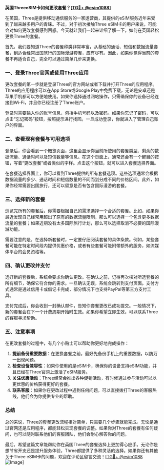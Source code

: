 **英国ThreeeSIM卡如何更改套餐？[[TG💪+ @esim1088](https://t.me/s/esim1088)]**

在英国，Three是提供移动通信服务的一家运营商，其提供的eSIM服务近年来受到了越来越多用户的青睐。不过，对于初次接触Three eSIM卡的用户来说，可能会对如何更改套餐感到困惑。今天就让我们一起来详细了解一下，如何在英国轻松更换Three的套餐。

首先，我们要知道Three的套餐种类非常丰富，从基础的通话、短信和数据流量套餐，到适合经常出国旅行的国际漫游套餐，应有尽有。因此，如果你觉得当前的套餐不再适合自己，完全可以通过简单几步来更换。

### 一、登录Three官网或使用Three应用

更改套餐的第一步就是登录Three的官方网站或者下载并打开Three的应用程序。Three的应用程序可以在App Store或Google Play中免费下载，无论是安卓还是苹果手机都可以方便地使用。如果你选择通过网站操作，只需确保你的设备已经连接到Wi-Fi，并且你已经注册了Three账户。

登录时需要输入你的账号信息，包括手机号码以及密码。如果你忘记了密码，可以点击“忘记密码”按钮，按照提示进行找回。一旦成功登录，你就进入了管理自己账户的界面。

### 二、查看现有套餐与可用选项

登录后，你会看到一个概览页面，这里会显示你当前所使用的套餐类型、剩余的数据流量、通话时间以及短信数量等信息。在这个页面上，通常还会有一个醒目的按钮，写着“更改套餐”或者类似的字样。点击这个按钮，就可以进入套餐选择界面。

在套餐选择界面上，你可以看到Three提供的所有套餐选项。这些选项通常会根据数据流量的多少、通话时间和短信数量的不同而划分成不同的价格区间。此外，如果你经常需要出国旅行，还可以留意是否有包含国际漫游的套餐。

### 三、选择新的套餐

浏览完所有的套餐后，你需要根据自己的需求选择一个合适的套餐。比如，如果你最近发现自己经常用超出了原有的数据流量限制，那么可以选择一个包含更多数据流量的套餐；如果近期没有太多国际旅行计划，那么可以选择取消不必要的国际漫游功能。

需要注意的是，在选择新套餐时，一定要仔细阅读套餐的具体条款。例如，某些套餐可能在特定时间段内提供优惠价格，或者有些套餐可能附带额外的服务，如流媒体平台的会员资格等。

### 四、确认更改并支付

选好新的套餐后，系统会要求你确认更改。在确认之前，记得再次核对所选套餐的所有细节，确保它符合你的需求。一旦确认无误，系统会跳转到支付页面。支付方式通常是通过信用卡或借记卡完成，部分情况下也支持PayPal等第三方支付工具。

支付完成后，你会收到一封确认邮件，告知你套餐更改已成功提交。一般情况下，新的套餐会在下一个计费周期开始时生效。如果你希望立即生效，可以联系Three的客服寻求帮助。

### 五、注意事项

在更改套餐的过程中，有几个小贴士可以帮助你更好地完成操作：

1. **提前备份重要数据**：在更换套餐之前，最好先备份手机上的重要数据，以防万一出现问题。
2. **检查设备兼容性**：如果你使用的是eSIM卡，确保你的设备支持eSIM功能，并且已经在Three官网上激活了eSIM服务。
3. **关注优惠活动**：Three经常会推出各种促销活动，有时候通过参与活动可以以更优惠的价格获得更好的套餐。
4. **联系客服**：如果你在更改过程中遇到任何问题，可以直接拨打Three的客服热线，他们会为你提供专业的帮助。

### 总结

总的来说，Three的套餐更改流程相对简单，只需要几个步骤就能完成。无论是通过官网还是应用程序，都能轻松实现套餐的调整。如果你对Three的套餐有任何疑问，也可以随时联系他们的客服团队，他们会耐心解答你的问题。

最后，希望这篇文章能帮助你在英国Three的套餐选择上更加得心应手。无论你是想节省开支还是提升服务体验，Three都提供了多种灵活的选择。如果你还有其他关于Three eSIM卡的问题，欢迎在评论区留言交流！[[TG💪+ @esim1088](https://t.me/s/esim1088) ![Image](https://i.postimg.cc/4NQfJmqS/Snipaste-2025-05-13-00-14-12.png)]